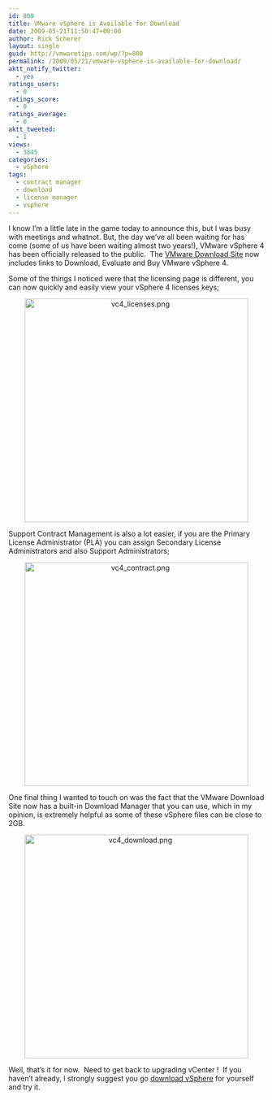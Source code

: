 ```yaml
---
id: 800
title: VMware vSphere is Available for Download
date: 2009-05-21T11:50:47+00:00
author: Rick Scherer
layout: single
guid: http://vmwaretips.com/wp/?p=800
permalink: /2009/05/21/vmware-vsphere-is-available-for-download/
aktt_notify_twitter:
  - yes
ratings_users:
  - 0
ratings_score:
  - 0
ratings_average:
  - 0
aktt_tweeted:
  - 1
views:
  - 3845
categories:
  - vSphere
tags:
  - contract manager
  - download
  - license manager
  - vsphere
---
```

I know I&#8217;m a little late in the game today to announce this, but I was busy with meetings and whatnot. But, the day we&#8217;ve all been waiting for has come (some of us have been waiting almost two years!), VMware vSphere 4 has been officially released to the public.  The <a href="http://www.vmware.com/download" target="_blank">VMware Download Site</a> now includes links to Download, Evaluate and Buy VMware vSphere 4.

Some of the things I noticed were that the licensing page is different, you can now quickly and easily view your vSphere 4 licenses keys;

<p style="text-align: center;">
  <a class="thickbox" href="http://vmwaretips.com/wp/wp-content/gallery/screenshots/vc4_licenses.png"><img class="ngg-singlepic ngg-center aligncenter" src="http://vmwaretips.com/wp/wp-content/gallery/screenshots/vc4_licenses.png" alt="vc4_licenses.png" width="440" /></a>
</p>

<p style="text-align: left;">
  Support Contract Management is also a lot easier, if you are the Primary License Administrator (PLA) you can assign Secondary License Administrators and also Support Administrators;
</p>

<p style="text-align: center;">
  <a class="thickbox" href="http://vmwaretips.com/wp/wp-content/gallery/screenshots/vc4_contract.png"><img class="ngg-singlepic ngg-center aligncenter" src="http://vmwaretips.com/wp/wp-content/gallery/screenshots/vc4_contract.png" alt="vc4_contract.png" width="440" /></a>
</p>

<p style="text-align: left;">
  One final thing I wanted to touch on was the fact that the VMware Download Site now has a built-in Download Manager that you can use, which in my opinion, is extremely helpful as some of these vSphere files can be close to 2GB.
</p>

<p style="text-align: center;">
  <a class="thickbox" href="http://vmwaretips.com/wp/wp-content/gallery/screenshots/vc4_download.png"><img class="ngg-singlepic ngg-center aligncenter" src="http://vmwaretips.com/wp/wp-content/gallery/screenshots/vc4_download.png" alt="vc4_download.png" width="440" /></a>
</p>

<p style="text-align: left;">
  Well, that&#8217;s it for now.  Need to get back to upgrading vCenter !  If you haven&#8217;t already, I strongly suggest you go <a href="http://www.vmware.com/download" target="_blank">download vSphere</a> for yourself and try it.
</p>

<p style="text-align: center;">